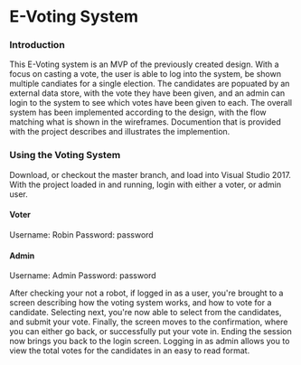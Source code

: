 # E-Voting System

### Introduction
This E-Voting system is an MVP of the previously created design. With a focus on casting a vote, the user is able to log into the system, be shown multiple candiates for a single election. The candidates are popuated by an external data store, with the vote they have been given, and an admin can login to the system to see which votes have been given to each. 
The overall system has been implemented according to the design, with the flow matching what is shown in the wireframes. Documention that is provided with the project describes and illustrates the implemention. 

### Using the Voting System
Download, or checkout the master branch, and load into Visual Studio 2017. With the project loaded in and running, login with either a voter, or admin user. 
#### Voter
Username: Robin
Password: password
#### Admin
Username: Admin
Password: password

After checking your not a robot, if logged in as a user, you're brought to a screen describing how the voting system works, and how to vote for a candidate. Selecting next, you're now able to select from the candidates, and submit your vote. Finally, the screen moves to the confirmation, where you can either go back, or successfully put your vote in. Ending the session now brings you back to the login screen.
Logging in as admin allows you to view the total votes for the candidates in an easy to read format.
